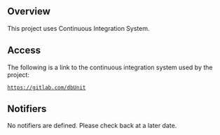 ## Overview

This project uses Continuous Integration System.

## Access

The following is a link to the continuous integration system used by the project:

[`https://gitlab.com/dbUnit`](https://gitlab.com/dbUnit)

## Notifiers

No notifiers are defined. Please check back at a later date.